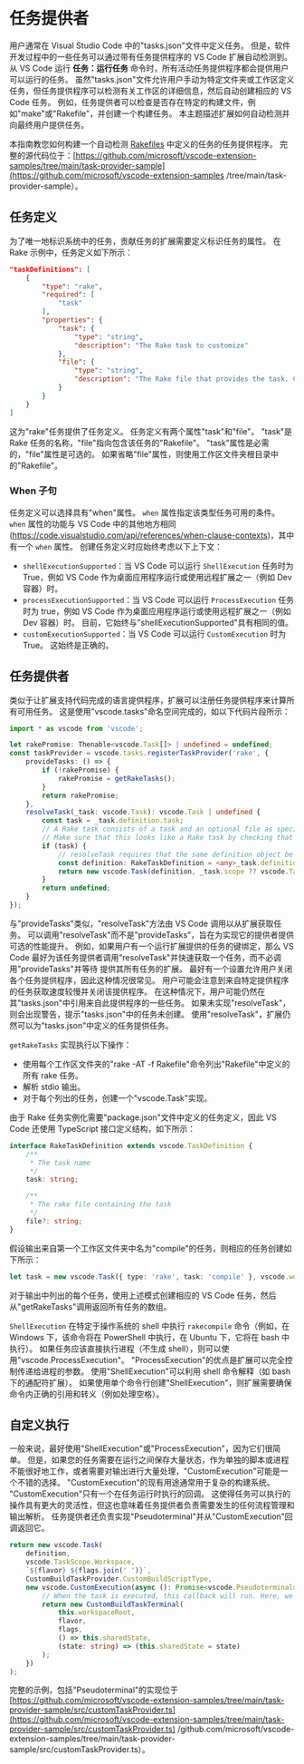 # 任务提供者

用户通常在 Visual Studio Code 中的"tasks.json"文件中定义任务。 但是，软件开发过程中的一些任务可以通过带有任务提供程序的 VS Code 扩展自动检测到。 从 VS Code 运行 **任务：运行任务** 命令时，所有活动任务提供程序都会提供用户可以运行的任务。 虽然"tasks.json"文件允许用户手动为特定文件夹或工作区定义任务，但任务提供程序可以检测有关工作区的详细信息，然后自动创建相应的 VS Code 任务。 例如，任务提供者可以检查是否存在特定的构建文件，例如"make"或"Rakefile"，并创建一个构建任务。 本主题描述扩展如何自动检测并向最终用户提供任务。

本指南教您如何构建一个自动检测 [Rakefiles](https://ruby.github.io/rake/) 中定义的任务的任务提供程序。 完整的源代码位于：[https://github.com/microsoft/vscode-extension-samples/tree/main/task-provider-sample](https://github.com/microsoft/vscode-extension-samples /tree/main/task-provider-sample）。

## 任务定义

为了唯一地标识系统中的任务，贡献任务的扩展需要定义标识任务的属性。 在 Rake 示例中，任务定义如下所示：

```json
"taskDefinitions": [
    {
        "type": "rake",
        "required": [
            "task"
        ],
        "properties": {
            "task": {
                "type": "string",
                "description": "The Rake task to customize"
            },
            "file": {
                "type": "string",
                "description": "The Rake file that provides the task. Can be omitted."
            }
        }
    }
]
```

这为"rake"任务提供了任务定义。 任务定义有两个属性"task"和"file"。 "task"是 Rake 任务的名称，"file"指向包含该任务的"Rakefile"。 "task"属性是必需的，"file"属性是可选的。 如果省略"file"属性，则使用工作区文件夹根目录中的"Rakefile"。

### When 子句

任务定义可以选择具有"when"属性。 `when` 属性指定该类型任务可用的条件。 `when` 属性的功能与 VS Code 中的其他地方相同(https://code.visualstudio.com/api/references/when-clause-contexts)，其中有一个 `when` 属性。 创建任务定义时应始终考虑以下上下文：

-   `shellExecutionSupported`：当 VS Code 可以运行 `ShellExecution` 任务时为 True，例如 VS Code 作为桌面应用程序运行或使用远程扩展之一（例如 Dev 容器）时。
-   `processExecutionSupported`：当 VS Code 可以运行 `ProcessExecution` 任务时为 true，例如 VS Code 作为桌面应用程序运行或使用远程扩展之一（例如 Dev 容器）时。 目前，它始终与"shellExecutionSupported"具有相同的值。
-   `customExecutionSupported`：当 VS Code 可以运行 `CustomExecution` 时为 True。 这始终是正确的。

## 任务提供者

类似于让扩展支持代码完成的语言提供程序，扩展可以注册任务提供程序来计算所有可用任务。 这是使用"vscode.tasks"命名空间完成的，如以下代码片段所示：

```ts
import * as vscode from 'vscode';

let rakePromise: Thenable<vscode.Task[]> | undefined = undefined;
const taskProvider = vscode.tasks.registerTaskProvider('rake', {
    provideTasks: () => {
        if (!rakePromise) {
            rakePromise = getRakeTasks();
        }
        return rakePromise;
    },
    resolveTask(_task: vscode.Task): vscode.Task | undefined {
        const task = _task.definition.task;
        // A Rake task consists of a task and an optional file as specified in RakeTaskDefinition
        // Make sure that this looks like a Rake task by checking that there is a task.
        if (task) {
            // resolveTask requires that the same definition object be used.
            const definition: RakeTaskDefinition = <any>_task.definition;
            return new vscode.Task(definition, _task.scope ?? vscode.TaskScope.Workspace, definition.task, 'rake', new vscode.ShellExecution(`rake ${definition.task}`));
        }
        return undefined;
    }
});
```

与"provideTasks"类似，"resolveTask"方法由 VS Code 调用以从扩展获取任务。 可以调用"resolveTask"而不是"provideTasks"，旨在为实现它的提供者提供可选的性能提升。 例如，如果用户有一个运行扩展提供的任务的键绑定，那么 VS Code 最好为该任务提供者调用"resolveTask"并快速获取一个任务，而不必调用"provideTasks"并等待 提供其所有任务的扩展。 最好有一个设置允许用户关闭各个任务提供程序，因此这种情况很常见。 用户可能会注意到来自特定提供程序的任务获取速度较慢并关闭该提供程序。 在这种情况下，用户可能仍然在其"tasks.json"中引用来自此提供程序的一些任务。 如果未实现"resolveTask"，则会出现警告，提示"tasks.json"中的任务未创建。 使用"resolveTask"，扩展仍然可以为"tasks.json"中定义的任务提供任务。

`getRakeTasks` 实现执行以下操作：

-   使用每个工作区文件夹的"rake -AT -f Rakefile"命令列出"Rakefile"中定义的所有 rake 任务。
-   解析 stdio 输出。
-   对于每个列出的任务，创建一个"vscode.Task"实现。

由于 Rake 任务实例化需要"package.json"文件中定义的任务定义，因此 VS Code 还使用 TypeScript 接口定义结构，如下所示：

```typescript
interface RakeTaskDefinition extends vscode.TaskDefinition {
    /**
     * The task name
     */
    task: string;

    /**
     * The rake file containing the task
     */
    file?: string;
}
```

假设输出来自第一个工作区文件夹中名为"compile"的任务，则相应的任务创建如下所示：

```typescript
let task = new vscode.Task({ type: 'rake', task: 'compile' }, vscode.workspace.workspaceFolders[0], 'compile', 'rake', new vscode.ShellExecution('rake compile'));
```

对于输出中列出的每个任务，使用上述模式创建相应的 VS Code 任务，然后从"getRakeTasks"调用返回所有任务的数组。

`ShellExecution` 在特定于操作系统的 shell 中执行 `rakecompile` 命令（例如，在 Windows 下，该命令将在 PowerShell 中执行，在 Ubuntu 下，它将在 bash 中执行）。 如果任务应该直接执行进程（不生成 shell），则可以使用"vscode.ProcessExecution"。 "ProcessExecution"的优点是扩展可以完全控制传递给进程的参数。 使用"ShellExecution"可以利用 shell 命令解释（如 bash 下的通配符扩展）。 如果使用单个命令行创建"ShellExecution"，则扩展需要确保命令内正确的引用和转义（例如处理空格）。

## 自定义执行

一般来说，最好使用"ShellExecution"或"ProcessExecution"，因为它们很简单。 但是，如果您的任务需要在运行之间保存大量状态，作为单独的脚本或进程不能很好地工作，或者需要对输出进行大量处理，"CustomExecution"可能是一个不错的选择。 "CustomExecution"的现有用途通常用于复杂的构建系统。 "CustomExecution"只有一个在任务运行时执行的回调。 这使得任务可以执行的操作具有更大的灵活性，但这也意味着任务提供者负责需要发生的任何流程管理和输出解析。 任务提供者还负责实现"Pseudoterminal"并从"CustomExecution"回调返回它。

```typescript
return new vscode.Task(
    definition,
    vscode.TaskScope.Workspace,
    `${flavor} ${flags.join(' ')}`,
    CustomBuildTaskProvider.CustomBuildScriptType,
    new vscode.CustomExecution(async (): Promise<vscode.Pseudoterminal> => {
        // When the task is executed, this callback will run. Here, we setup for running the task.
        return new CustomBuildTaskTerminal(
            this.workspaceRoot,
            flavor,
            flags,
            () => this.sharedState,
            (state: string) => (this.sharedState = state)
        );
    })
);
```

完整的示例，包括"Pseudoterminal"的实现位于 [https://github.com/microsoft/vscode-extension-samples/tree/main/task-provider-sample/src/customTaskProvider.ts](https://github.com/microsoft/vscode-extension-samples/tree/main/task-provider-sample/src/customTaskProvider.ts) /github.com/microsoft/vscode-extension-samples/tree/main/task-provider-sample/src/customTaskProvider.ts）。
